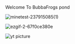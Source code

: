  Welcome To BubbaFrogs pond 

![minetest-237915085(1)](https://user-images.githubusercontent.com/100529581/219967168-c10e4a1e-8d26-4517-b57c-8e4ba950a549.png)



 ![ezgif-2-67f0ce380e](https://user-images.githubusercontent.com/100529581/219967210-667b2471-fb7b-4b64-b197-b651183979bd.gif)


![yt picture](https://user-images.githubusercontent.com/100529581/219967317-4d25ec9a-0a7f-44fe-90a6-0676ebb38065.jpg)

